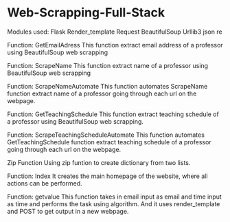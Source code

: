 # Web-Scrapping-Full-Stack



Modules used:
Flask
Render_template
Request
BeautifulSoup
Urllib3
json
re


Function: GetEmailAdress
This function extract email address of a professor using BeautifulSoup web scrapping

Function: ScrapeName
This function extract name of a professor using BeautifulSoup web scrapping

Function: ScrapeNameAutomate
This function automates ScrapeName function extract name of a professor going through each url on the webpage.

Function: GetTeachingSchedule
This function extract teaching schedule of a professor using BeautifulSoup web scrapping.

Function: ScrapeTeachingScheduleAutomate
This function automates GetTeachingSchedule function extract teaching schedule of a professor going through each url on the webpage.

Zip Function
Using zip funtion to create dictionary from two lists.

Function: Index
It creates the main homepage of the website, where all actions can be performed.

Function: getvalue
This function takes in email input as email and time input as time and performs the task using algorithm. And it uses render_template and POST to get output in a new webpage.
